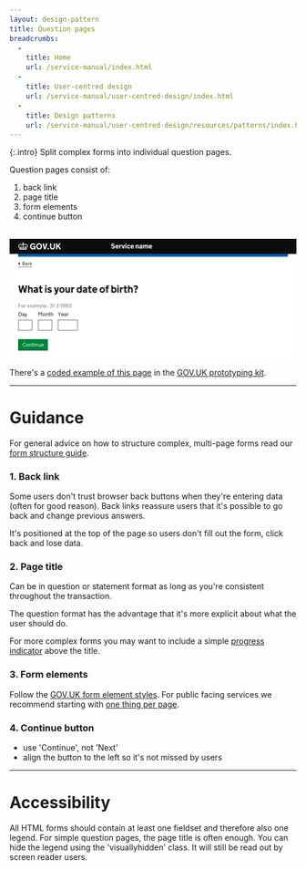 ```yaml
---
layout: design-pattern
title: Question pages
breadcrumbs:
  -
    title: Home
    url: /service-manual/index.html
  -
    title: User-centred design
    url: /service-manual/user-centred-design/index.html
  -
    title: Design patterns
    url: /service-manual/user-centred-design/resources/patterns/index.html
---
```


{:.intro}
Split complex forms into individual question pages.

Question pages consist of:

1. back link
2. page title
3. form elements
4. continue button

<br>

<div class="example">
  <a href="http://govuk-prototype-kit.herokuapp.com/examples/question-page">
    <img src="/service-manual/assets/images/design-patterns/question-page.png" alt="An example of a question page">
  </a>
</div>

There's a [coded example of this page](http://govuk-prototype-kit.herokuapp.com/examples/question-page) in the [GOV.UK prototyping kit](https://github.com/alphagov/govuk_prototype_kit).

---

# Guidance

For general advice on how to structure complex, multi-page forms read our [form structure guide](form-structure).

### 1. Back link

Some users don't trust browser back buttons when they're entering data (often for good reason). 
Back links reassure users that it's possible to go back and change previous answers.

It's positioned at the top of the page so users don't fill out the form, click back and lose data.


### 2. Page title

Can be in question or statement format as long as you're consistent throughout the transaction.

The question format has the advantage that it's more explicit about what the user should do.

For more complex forms you may want to include a simple [progress indicator](https://www.gov.uk/service-manual/user-centred-design/resources/patterns/progress-indicators.html) above the title.


### 3. Form elements

Follow the [GOV.UK form element styles](http://govuk-elements.herokuapp.com/form-elements/). 
For public facing services we recommend starting with [one thing per page](https://designnotes.blog.gov.uk/2015/07/03/one-thing-per-page/).


### 4. Continue button

* use 'Continue', not 'Next'
* align the button to the left so it's not missed by users 


---

# Accessibility

All HTML forms should contain at least one fieldset and therefore also one legend.
For simple question pages, the page title is often enough. You can hide the legend using the 'visuallyhidden' class. It will still be read out by screen reader users.




